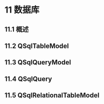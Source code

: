 # 11 数据库

## 11.1 概述

## 11.2 QSqlTableModel

## 11.3 QSqlQueryModel

## 11.4 QSqlQuery

## 11.5 QSqlRelationalTableModel